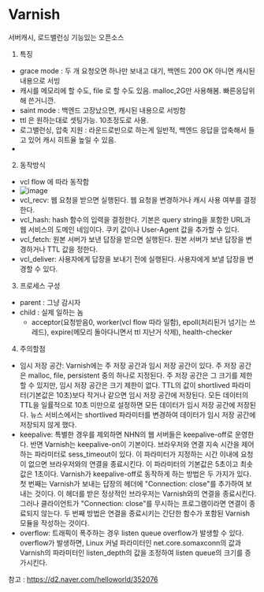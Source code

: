 # Varnish 
서버캐시, 로드밸런싱 기능있는 오픈소스

1. 특징
  - grace mode : 두 개 요청오면 하나만 보내고 대기, 백엔드 200 OK 아니면 캐시된 내용으로 서빙
  - 캐시를 메모리에 할 수도, file 로 할 수도 있음. malloc,2G만 사용해봄. 빠른응답위해 쓴거니깐.
  - saint mode : 백엔드 고장났으면, 캐시된 내용으로 서빙함
  - ttl 은 원하는대로 셋팅가능. 10초정도로 사용.
  - 로그밸런싱, 압축 지원 : 라운드로빈으로 하는게 일반적, 백엔드 응답을 압축해서 들고 있어 캐시 히트율 높일 수 있음.
  - 
2. 동작방식
  - vcl flow 에 따라 동작함
  - ![image](https://user-images.githubusercontent.com/22016317/133756092-8ed30d8a-f771-4385-8d15-8373e7f0e8fd.png)
  - vcl_recv: 웹 요청을 받으면 실행된다. 웹 요청을 변경하거나 캐시 사용 여부를 결정한다.
  - vcl_hash: hash 함수의 입력을 결정한다. 기본은 query string을 포함한 URL과 웹 서비스의 도메인 네임이다. 쿠키 값이나 User-Agent 값을 추가할 수 있다.
  - vcl_fetch: 원본 서버가 보낸 답장을 받으면 실행된다. 원본 서버가 보낸 답장을 변경하거나 TTL 값을 정한다.
  - vcl_deliver: 사용자에게 답장을 보내기 전에 실행된다. 사용자에게 보낼 답장을 변경할 수 있다.

3. 프로세스 구성
  - parent : 그냥 감시자
  - child : 실제 일하는 놈
    - acceptor(요청받음0, worker(vcl flow 따라 일함), epoll(처리된거 넘기는 쓰레드), expire(메모리 돌아다니면서 ttl 지난거 삭제), health-checker

4. 주의할점
  - 임시 저장 공간: Varnish에는 주 저장 공간과 임시 저장 공간이 있다. 주 저장 공간은 malloc, file, persistent 중의 하나로 지정된다. 주 저장 공간은 그 크기를 제한할 수 있지만, 임시 저장 공간은 크기 제한이 없다. TTL의 값이 shortlived 파라미터(기본값은 10초)보다 작거나 같으면 임시 저장 공간에 저장된다. 모든 데이터의 TTL을 일률적으로 10초 미만으로 설정하면 모든 데이터가 임시 저장 공간에 저장된다. 뉴스 서비스에서는 shortlived 파라미터를 변경하여 데이터가 임시 저장 공간에 저장되지 않게 했다.
  - keepalive: 특별한 경우를 제외하면 NHN의 웹 서버들은 keepalive-off로 운영한다. 반면 Varnish는 keepalive-on이 기본이다. 브라우저와 연결 지속 시간을 제어하는 파라미터로 sess_timeout이 있다. 이 파라미터가 지정하는 시간 이내에 요청이 없으면 브라우저와의 연결을 종료시킨다. 이 파라미터의 기본값은 5초이고 최솟값은 1초이다. Varnish가 keepalive-off로 동작하게 하는 방법은 두 가지가 있다. 첫 번째는 Varnish가 보내는 답장의 헤더에 "Connection: close"를 추가하여 보내는 것이다. 이 헤더를 받은 정상적인 브라우저는 Varnish와의 연결을 종료시킨다. 그러나 클라이언트가 "Connection: close"를 무시하는 프로그램이라면 연결이 종료되지 않는다. 두 번째 방법은 연결을 종료시키는 간단한 함수가 포함된 Varnish 모듈을 작성하는 것이다.
  - overflow: 트래픽이 폭주하는 경우 listen queue overflow가 발생할 수 있다. overflow가 발생하면, Linux 커널 파라미터인 net.core.somaxconn의 값과 Varnish의 파라미터인 listen_depth의 값을 조정하여 listen queue의 크기를 증가시킨다.

참고 : https://d2.naver.com/helloworld/352076
